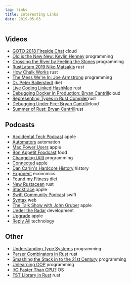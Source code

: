 ```yaml
---
tag: links
title: Interesting Links
date: 2019-05-03
---
```


## Videos

- [GOTO 2018 Fireside Chat](https://www.youtube.com/watch?v=Pnn7GaUlydM) <span class="tag">cloud</span>
- [Old is the New New: Kevlin Henney](https://www.youtube.com/watch?v=AbgsfeGvg3E) <span class="tag">programming</span>
- [Crossing the River by Feeling the Stones](https://www.youtube.com/watch?v=2IW9L1uNMCs) <span class="tag">programming</span>
- [RustLatam 2019 Niko Matsakis](https://www.youtube.com/watch?v=jQOZX0xkrWA) <span class="tag">rust</span>
- [How Chalk Works](https://www.youtube.com/watch?v=Ny2928cGDoM) <span class="tag">rust</span>
- [The Mess We're In: Joe Armstrong](https://www.youtube.com/watch?v=lKXe3HUG2l4) <span class="tag">programming</span>
- [Dr. Peter Ballerstedt](https://www.youtube.com/watch?v=GZ3nNch5TsE) <span class="tag">diet</span>
- [Live Coding Linked HashMap](https://www.youtube.com/watch?v=k6xR2kf9hlA) <span class="tag">rust</span>
- [Debugging Docker in Production: Bryan Cantrill](https://www.youtube.com/watch?v=AdMqCUhvRz8&t=1s)<span class="tag">cloud</span>
- [Representing Types in Rust Compiler](https://www.youtube.com/watch?v=c01TsOsr3-c)<span class="tag">rust</span>
- [Debugging Under Fire: Bryan Cantrill](https://www.youtube.com/watch?v=30jNsCVLpAE)<span class="tag">cloud</span>
- [Summer of Rust: Bryan Cantrill](https://www.youtube.com/watch?v=LjFM8vw3pbU&t=1s)<span class="tag">rust</span>

## Podcasts
- [Accidental Tech Podcast](https://atp.fm) <span class="tag">apple</span>
- [Automators](https://www.relay.fm/automators) <span class="tag">automation</span>
- [Mac Power Users](https://www.relay.fm/mpu) <span class="tag">apple</span>
- [Bon Appetit Foodcast](https://www.bonappetit.com/story/bon-appetit-foodcast) <span class="tag">food</span>
- [Changelog (All)](https://changelog.com) <span class="tag">programming</span>
- [Connected](https://www.relay.fm/connected) <span class="tag">apple</span>
- [Dan Carlin's Hardcore History](https://www.dancarlin.com) <span class="tag">history</span>
- [Exponent](https://www.exponent.fm) <span class="tag">economics</span>
- [Found my Fitness](https://www.foundmyfitness.com) <span class="tag">diet</span>
- [New Rustacean](https://www.newrustacean.com) <span class="tag">rust</span>
- [Stacktrace](https://stacktracepodcast.fm) <span class="tag">apple</span>
- [Swift Community Podcast](https://www.swiftcommunitypodcast.org) <span class="tag">swift</span>
- [Syntax](https://www.syntax.fm) <span class="tag">web</span>
- [The Talk Show with John Gruber](https://daringfireball.net) <span class="tag">apple</span>
- [Under the Radar](https://www.relay.fm/radar) <span class="tag">development</span>
- [Upgrade](https://www.relay.fm/upgrade) <span class="tag">apple</span>
- [Reply All](https://gimletmedia.com/shows/reply-all) <span class="tag">technology</span>

## Other

- [Understanding Type Systems](http://blog.steveklabnik.com/posts/2010-07-17-what-to-know-before-debating-type-systems) <span class="tag">programming</span>
- [Parser Combinators in Rust](https://bodil.lol/parser-combinators/) <span class="tag">rust</span>
- [Smashing the Stack in to the 21st Century](https://thesquareplanet.com/blog/smashing-the-stack-21st-century/) <span class="tag">programming</span>
- [Unlearning OOP](https://dpc.pw/the-faster-you-unlearn-oop-the-better-for-you-and-your-software) <span class="tag">programming</span>
- [I/O Faster Than CPU?](https://penberg.org/parakernel-hotos19.pdf) <span class="tag">OS</span>
- [FST Library in Rust](https://blog.burntsushi.net/transducers/#fst-construction) <span class="tag">rust</span>